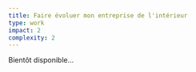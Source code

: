 ```yaml
---
title: Faire évoluer mon entreprise de l'intérieur
type: work
impact: 2
complexity: 2
---
```

Bientôt disponible...